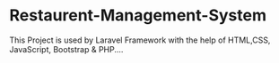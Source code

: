 # Restaurent-Management-System
This Project is used by Laravel Framework with the help of HTML,CSS, JavaScript, Bootstrap &amp; PHP....
